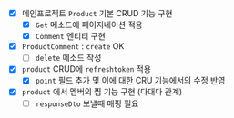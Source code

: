 
- [x] 메인프로젝트 `Product` 기본 CRUD 기능 구현
	- [x] `Get` 메소드에 페이지네이션 적용
	- [x] `Comment` 엔티티 구현
- [x] `ProductComment` : `create` OK
	- [ ] `delete` 메소드 작성
- [x] `product` CRUD에 `refreshtoken` 적용 
	- [x] `point` 필드 추가 및 이에 대한 CRU 기능에서의 수정 반영
- [x] `product` 에서 멤버의 찜 기능 구현 (다대다 관계)
	- [ ] `responseDto` 보낼때 매핑 필요